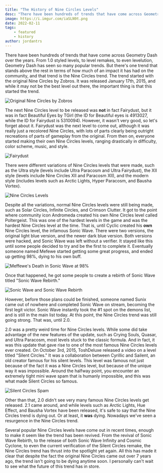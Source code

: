 ```yaml
---
title: "The History of Nine Circles Levels"
desc: "There have been hundreds of trends that have come across Geometry Dash over the years, but non as important as the Nine Circles trend."
image: https://i.imgur.com/iaSLN9t.png
date: 2022-02-11
tags:
    - featured
    - history
author: jordantrs
---
```


There have been hundreds of trends that have come across Geometry Dash over the years. From 1.0 styled levels, to level remakes, to even levelution, Geometry Dash has seen so many popular trends. But there's one trend that stands above the rest in terms of how much of an impact it has had on the community, and that trend is the Nine Circles trend.
The trend started with the original Nine Circles by Zobros. It was released January 17th, 2015, and while it may not be the best level out there, the important thing is that this started the trend. 

![Original Nine Circles by Zobros](https://i.imgur.com/6WZdAhG.png)

The next Nine Circles level to be released was **not** in fact Fairydust, but it was in fact Beautiful Eyes by TGirl (the ID for Beautiful eyes is 4913027, while the ID for Fairydust is 5310094). However, it wasn't very good, so let's forget about it. Fairydust was the next level to come out, although it was really just a recolored Nine Circles, with lots of parts clearly being outright recreations of parts of gameplay from the original. From then on, everyone started making their own Nine Circles levels, ranging drastically in difficulty, color scheme, music, and style.

![Fairydust](https://i.imgur.com/gx7Nveq.png)

There were different variations of Nine Circles levels that were made, such as the Ultra style (levels include Ultra Paracosm and Ultra Fairydust), the XII style (levels include Nine Circles XII and Paracosm XII), and the modern style (includes levels such as Arctic Lights, Hyper Paracosm, and Bausha Vortex).

![Nine Circles Levels](https://i.imgur.com/w1ITQMK.jpg)

Despite all the variations, normal Nine Circles levels were still being made, such as Solar Circles, Infinite Circles, and Crimson Clutter. It got to the point where community icon Andromeda created his own Nine Circles level called Poltergeist. This was one of the hardest levels in the game and was the hardest Nine Circles level at the time. That is, until Cyclic created his **own** Nine Circles level, the infamous Sonic Wave. There were two versions, the original light blue version, and the newer dark blue version. Both versions were hacked, and Sonic Wave was left without a verifier. It stayed like this until some people decided to try and be the first to complete it. Eventually someone named Mefewe started getting some great progress, and ended up getting 98%, dying to his own buff.  

![Meffewe's Death in Sonic Wave at 98%](https://i.imgur.com/GXPcgRY.png)

Once that happened, he got some people to create a rebirth of Sonic Wave titled "Sonic Wave Rebirth."

![Sonic Wave and Sonic Wave Rebirth](https://i.imgur.com/HZmYPhj.png)

However, before those plans could be finished, someone named Sunix came out of nowhere and completed Sonic Wave on stream, becoming the first legit victor. Sonic Wave instantly took the #1 spot on the demons list, and is still in the main list today. At this point, the Nine Circles trend was still going strong. That was, until 2.0.

2.0 was a pretty weird time for Nine Circles levels. While some did take advantage of the new features of the update, such as Crying Souls, Quasar, and Ultra Paracosm, most levels stuck to the classic formula. And in fact, it was this update that gave rise to one of the most famous Nine Circles levels ever created. On October 3rd, 2015, ToshDeluxe released a video on a level titled "Silent Circles." It was a collaboration between Cyrillic and Sailent, an old creator famous for his silent levels. This level was famous not just because of the fact it was a Nine Circles level, but because of the unique way it was impossible. Around the halfway point, you encounter an extremely tight mini wave spam that is humanly impossible, and this was what made Silent Circles so famous.

![Silent Circles Spam](https://i.imgur.com/dpdt3Ja.png)

Other than that, 2.0 didn't see very many famous Nine Circles levels get released. 2.1 came around, and while levels such as Arctic Lights, Hue Effect, and Bausha Vortex have been released, it's safe to say that the Nine Circles trend is dying out. Or at least, it **was** dying. Nowadays we've seen a resurgence in the Nine Circles trend.

Several popular Nine Circles levels have come out in recent times, enough to make it seem like the trend has been revived. From the revival of Sonic Wave Rebirth, to the release of both Sonic Wave Infinity and Cosmic Cyclone, to even the current verification of the Silent Circles remake, the Nine Circles trend has thrust into the spotlight yet again. All this has made it clear that despite the fact the original Nine Circles came out over 7 years ago, the trend isn't going to be dying anytime soon. I personally can't wait to see what the future of this trend has in store.
